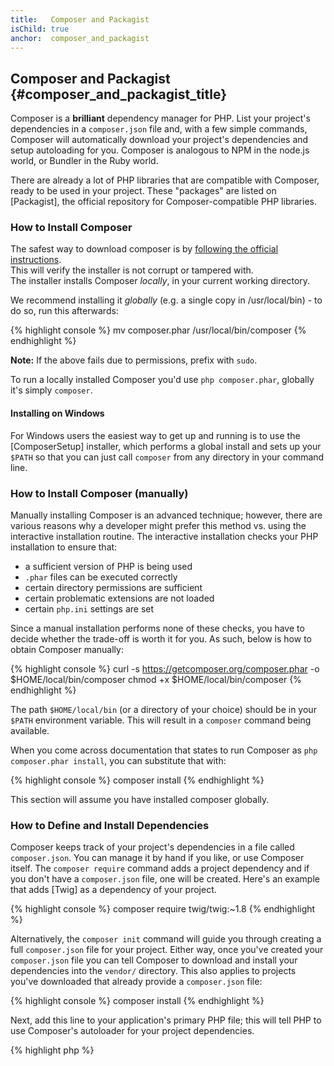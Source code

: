 ```yaml
---
title:   Composer and Packagist
isChild: true
anchor:  composer_and_packagist
---
```


## Composer and Packagist {#composer_and_packagist_title}

Composer is a **brilliant** dependency manager for PHP. List your project's dependencies in a `composer.json` file and,
with a few simple commands, Composer will automatically download your project's dependencies and setup autoloading for
you. Composer is analogous to NPM in the node.js world, or Bundler in the Ruby world.

There are already a lot of PHP libraries that are compatible with Composer, ready to be used in your project. These
"packages" are listed on [Packagist], the official repository for Composer-compatible PHP libraries.

### How to Install Composer

The safest way to download composer is by [following the official instructions](https://getcomposer.org/download/).   
This will verify the installer is not corrupt or tampered with.  
The installer installs Composer *locally*, in your current working directory.

We recommend installing it *globally* (e.g. a single copy in /usr/local/bin) - to do so, run this afterwards:

{% highlight console %}
mv composer.phar /usr/local/bin/composer
{% endhighlight %}

**Note:** If the above fails due to permissions, prefix with `sudo`.

To run a locally installed Composer you'd use `php composer.phar`, globally it's simply `composer`.

#### Installing on Windows

For Windows users the easiest way to get up and running is to use the [ComposerSetup] installer, which
performs a global install and sets up your `$PATH` so that you can just call `composer` from any
directory in your command line.

### How to Install Composer (manually)

Manually installing Composer is an advanced technique; however, there are various reasons why a 
developer might prefer this method vs. using the interactive installation routine. The interactive
installation checks your PHP installation to ensure that:

- a sufficient version of PHP is being used
- `.phar` files can be executed correctly
- certain directory permissions are sufficient
- certain problematic extensions are not loaded
- certain `php.ini` settings are set

Since a manual installation performs none of these checks, you have to decide whether the trade-off is 
worth it for you. As such, below is how to obtain Composer manually:

{% highlight console %}
curl -s https://getcomposer.org/composer.phar -o $HOME/local/bin/composer
chmod +x $HOME/local/bin/composer
{% endhighlight %}

The path `$HOME/local/bin` (or a directory of your choice) should be in your `$PATH` environment 
variable. This will result in a `composer` command being available.

When you come across documentation that states to run Composer as `php composer.phar install`, you can
substitute that with:

{% highlight console %}
composer install
{% endhighlight %}

This section will assume you have installed composer globally.

### How to Define and Install Dependencies

Composer keeps track of your project's dependencies in a file called `composer.json`. You can manage it
by hand if you like, or use Composer itself. The `composer require` command adds a project dependency 
and if you don't have a `composer.json` file, one will be created. Here's an example that adds [Twig]
as a dependency of your project.

{% highlight console %}
composer require twig/twig:~1.8
{% endhighlight %}

Alternatively, the `composer init` command will guide you through creating a full `composer.json` file
for your project. Either way, once you've created your `composer.json` file you can tell Composer to
download and install your dependencies into the `vendor/` directory. This also applies to projects 
you've downloaded that already provide a `composer.json` file:

{% highlight console %}
composer install
{% endhighlight %}

Next, add this line to your application's primary PHP file; this will tell PHP to use Composer's 
autoloader for your project dependencies.

{% highlight php %}
<?php
require 'vendor/autoload.php';
{% endhighlight %}

Now you can use your project dependencies, and they'll be autoloaded on demand.

### Updating your dependencies

Composer creates a file called `composer.lock` which stores the exact version of each package it
downloaded when you first ran `composer install`. If you share your project with others, 
ensure the `composer.lock` file is included, so that when they run `composer install` they'll 
get the same versions as you.  To update your dependencies, run `composer update`. Don't use 
`composer update` when deploying, only `composer install`, otherwise you may end up with different 
package versions on production.

This is most useful when you define your version requirements flexibly. For instance, a version
requirement of `~1.8` means "anything newer than `1.8.0`, but less than `2.0.x-dev`". You can also use 
the `*` wildcard as in `1.8.*`. Now Composer's `composer update` command will upgrade all your
dependencies to the newest version that fits the restrictions you define.

### Update Notifications

To receive notifications about new version releases you can sign up for [VersionEye], a web service
that can monitor your GitHub and BitBucket accounts for `composer.json` files and send emails with new
package releases.

### Checking your dependencies for security issues

The [Security Advisories Checker] is a web service and a command-line tool, both will examine your `composer.lock`
file and tell you if you need to update any of your dependencies.

### Handling global dependencies with Composer

Composer can also handle global dependencies and their binaries. Usage is straight-forward, all you need
to do is prefix your command with `global`. If for example you wanted to install PHPUnit and have it 
available globally, you'd run the following command:

{% highlight console %}
composer global require phpunit/phpunit
{% endhighlight %}

This will create a `~/.composer` folder where your global dependencies reside. To have the installed
packages' binaries available everywhere, you'd then add the `~/.composer/vendor/bin` folder to your 
`$PATH` variable.

* [Learn about Composer]

[Packagist]: https://packagist.org/
[Twig]: https://twig.sensiolabs.org
[VersionEye]: https://www.versioneye.com/
[Security Advisories Checker]: https://security.sensiolabs.org/
[Learn about Composer]: https://getcomposer.org/doc/00-intro.md
[ComposerSetup]: https://getcomposer.org/Composer-Setup.exe
